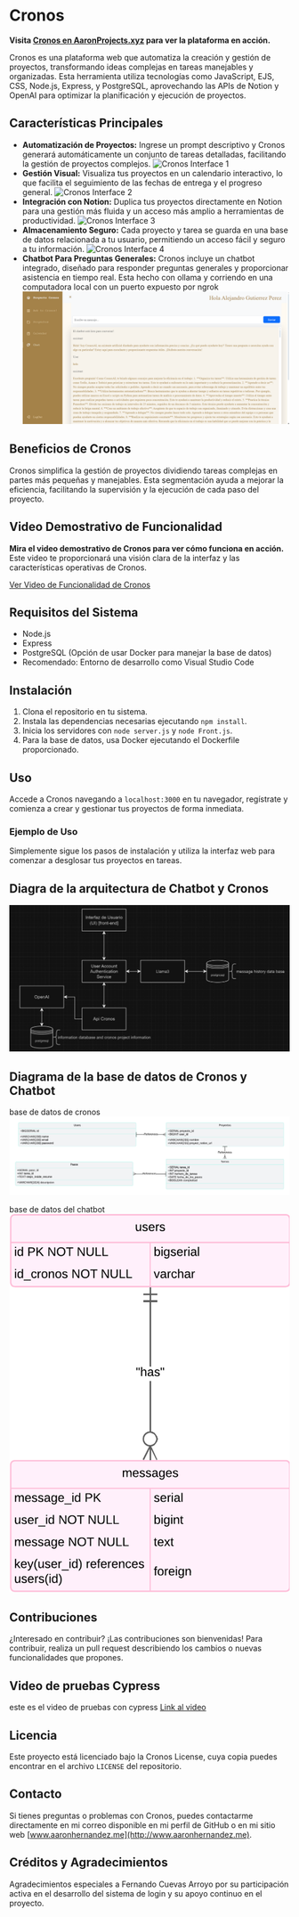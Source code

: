 # Cronos

**Visita [Cronos en AaronProjects.xyz](https://aaronprojects.xyz) para ver la plataforma en acción.**

Cronos es una plataforma web que automatiza la creación y gestión de proyectos, transformando ideas complejas en tareas manejables y organizadas. Esta herramienta utiliza tecnologías como JavaScript, EJS, CSS, Node.js, Express, y PostgreSQL, aprovechando las APIs de Notion y OpenAI para optimizar la planificación y ejecución de proyectos.

## Características Principales

- **Automatización de Proyectos:** Ingrese un prompt descriptivo y Cronos generará automáticamente un conjunto de tareas detalladas, facilitando la gestión de proyectos complejos.
![Cronos Interface 1](/doc/Cronos4.png)
- **Gestión Visual:** Visualiza tus proyectos en un calendario interactivo, lo que facilita el seguimiento de las fechas de entrega y el progreso general.
![Cronos Interface 2](/doc/Cronos3.png)
- **Integración con Notion:** Duplica tus proyectos directamente en Notion para una gestión más fluida y un acceso más amplio a herramientas de productividad.
![Cronos Interface 3](/doc/Cronos2.png)
- **Almacenamiento Seguro:** Cada proyecto y tarea se guarda en una base de datos relacionada a tu usuario, permitiendo un acceso fácil y seguro a tu información.
![Cronos Interface 4](/doc/Cronos1.png)
- **Chatbot Para Preguntas Generales:** Cronos incluye un chatbot integrado, diseñado para responder preguntas generales y proporcionar asistencia en tiempo real. Esta hecho con ollama y corriendo en una computadora local con un puerto expuesto por ngrok
![Cronos Interface 5](/doc/CronosChat.png)


## Beneficios de Cronos

Cronos simplifica la gestión de proyectos dividiendo tareas complejas en partes más pequeñas y manejables. Esta segmentación ayuda a mejorar la eficiencia, facilitando la supervisión y la ejecución de cada paso del proyecto.

## Video Demostrativo de Funcionalidad

**Mira el video demostrativo de Cronos para ver cómo funciona en acción.** Este video te proporcionará una visión clara de la interfaz y las características operativas de Cronos.

[Ver Video de Funcionalidad de Cronos](https://youtu.be/GleGaoD43pQ)

## Requisitos del Sistema

- Node.js
- Express
- PostgreSQL (Opción de usar Docker para manejar la base de datos)
- Recomendado: Entorno de desarrollo como Visual Studio Code

## Instalación

1. Clona el repositorio en tu sistema.
2. Instala las dependencias necesarias ejecutando `npm install`.
3. Inicia los servidores con `node server.js` y `node Front.js`.
4. Para la base de datos, usa Docker ejecutando el Dockerfile proporcionado.

## Uso

Accede a Cronos navegando a `localhost:3000` en tu navegador, regístrate y comienza a crear y gestionar tus proyectos de forma inmediata.

### Ejemplo de Uso

Simplemente sigue los pasos de instalación y utiliza la interfaz web para comenzar a desglosar tus proyectos en tareas.

## Diagra de la arquitectura de Chatbot y Cronos

![Diagrama de cronos y chatbot](/doc/CronosDiagrama.jpeg)

## Diagrama de la base de datos de Cronos y Chatbot

base de datos de cronos
![Diagrama Unicamente de Cronos](/doc/BaseDeDatosCronos.png)

base de datos del chatbot
![Diagrama de el Chatbot](/doc/ChatbotDiagrama.png)

## Contribuciones

¿Interesado en contribuir? ¡Las contribuciones son bienvenidas! Para contribuir, realiza un pull request describiendo los cambios o nuevas funcionalidades que propones.

## Video de pruebas Cypress

este es el video de pruebas con cypress [Link al video](https://youtu.be/UCheOnIpXiM)

## Licencia

Este proyecto está licenciado bajo la Cronos License, cuya copia puedes encontrar en el archivo `LICENSE` del repositorio.

## Contacto

Si tienes preguntas o problemas con Cronos, puedes contactarme directamente en mi correo disponible en mi perfil de GitHub o en mi sitio web [www.aaronhernandez.me](http://www.aaronhernandez.me).

## Créditos y Agradecimientos

Agradecimientos especiales a Fernando Cuevas Arroyo por su participación activa en el desarrollo del sistema de login y su apoyo continuo en el proyecto.

